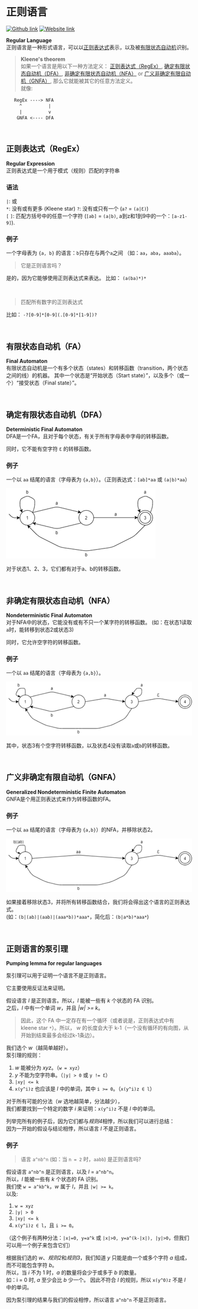 # 正则语言
[![Github link](https://img.shields.io/badge/FaDrYL--blue?style=social&logo=Github&logoWidth=15)](https://github.com/FaDrYL)
[![Website link](https://img.shields.io/badge/FaDr-YL-blue?style=flat&color=009f9f)](https://www.fadryl.com/)

**Regular Language**  
正则语言是一种形式语言，可以以[正则表达式](#正则表达式（RegEx）)表示，以及被[有限状态自动机](#有限状态自动机（FA）)识别。

> **Kleene's theorem**  
> 如果一个语言是用以下一种方法定义：
> [正则表达式（RegEx）](#正则表达式（RegEx）), [确定有限状态自动机（DFA）](#确定有限状态自动机（DFA）), [非确定有限状态自动机（NFA）](#非确定有限状态自动机（NFA）) or [广义非确定有限自动机（GNFA）](#广义非确定有限自动机（GNFA）),
> 那么它就能被其它的任意方法定义。  
> 就像:
```
   RegEx ----> NFA   
     ^          |    
     |          v    
    GNFA <---- DFA   
```

<br/>

## 正则表达式（RegEx）
**Regular Expression**  
正则表达式是一个用于模式（规则）匹配的字符串

### 语法
`|`: 或  
`*`: 没有或有更多 (Kleene star)
`?`: 没有或只有一个 (`a?` = `(a|Ɛ)`)  
`[` `]`: 匹配方括号中的任意一个字符 (`[ab]` = `(a|b)`, a到z和1到9中的一个：`[a-z1-9]`).

### 例子
一个字母表为 `{a, b}` 的语言：`b`只存在与两个`a`之间 （如：`aa`，`aba`，`aaaba`）。
> 它是正则语言吗？

是的，因为它能够使用正则表达式来表达。 
比如： `(a(ba)*)*`

<br/>

> 匹配所有数字的正则表达式

比如： `-?[0-9]*[0-9](.[0-9]*[1-9])?`

<br/>

## 有限状态自动机（FA）
**Final Automaton**  
有限状态自动机是一个有多个状态（states）和转移函数（transition，两个状态之间的线）的机器。
其中一个状态是“开始状态（Start state）”，以及多个（或一个）“接受状态（Final state）”。

<br/>

## 确定有限状态自动机（DFA）
**Deterministic Final Automaton**  
DFA是一个FA，且对于每个状态，有关于所有字母表中字母的转移函数。

同时，它不能有空字符 `Ɛ` 的转移函数。

### 例子
一个以 `aa` 结尾的语言（字母表为 `{a,b}`）。（正则表达式：`[ab]*aa` 或 `(a|b)*aa`）

![DFA的例子](../img/DFA_aa.png)

对于状态1、2、3，它们都有对于a、b的转移函数。

<br/>

## 非确定有限状态自动机（NFA）
**Nondeterministic Final Automaton**  
对于NFA中的状态，它能没有或有不只一个某字符的转移函数。
(如：在状态1读取`a`时，能转移到状态2或状态3)

同时，它允许空字符的转移函数。

### 例子
一个以 `aa` 结尾的语言（字母表为 `{a,b}`）。

![NFA的例子](../img/NFA_aa.png)

其中，状态3有个空字符转移函数，以及状态4没有读取`a`或`b`的转移函数。

<br/>

## 广义非确定有限自动机（GNFA）
**Generalized Nondeterministic Finite Automaton**  
GNFA是个用正则表达式来作为转移函数的FA。

### 例子
一个以 `aa` 结尾的语言（字母表为 `{a,b}`）的NFA，并移除状态2。

![GNFA的例子](../img/GNFA_aa.png)

如果接着移除状态3，并将所有转移函数结合，我们将会得出这个语言的正则表达式。  
(如：`(b|(ab)|(aab)|(aaa*b))*aaa*`，简化后：`(b|a*b)*aaa*`)

<br/>

## 正则语言的泵引理
**Pumping lemma for regular languages**  

泵引理可以用于证明一个语言不是正则语言。

它主要使用反证法来证明。

假设语言 *l* 是正则语言。所以，*l* 能被一些有 *k* 个状态的 FA 识别。  
之后，*l* 中有一个单词 *w*，并且 *|w| >= k*。  

> 因此，这个 FA 中一定存在有一个循环（或者说是，正则表达式中有 kleene star `*`）。所以， *w* 的长度会大于 k-1（一个没有循环的有向图，从开始到结束最多会经过k-1条边）。  

我们选个 *w*（越简单越好）。  
泵引理的规则：  
1. *w* 能被分为 *xyz*。（`w = xyz`）
2. *y* 不能为空字符串。（`|y| > 0` 或 `y != Ɛ`）
3. `|xy| <= k` 
4. `x(y^i)z` 也应该是 *l* 中的单词，其中 `i >= 0`。（`x(y^i)z ∈ l`）

对于所有可能的分法（*w* 选地越简单，分法越少），  
我们都要找到一个特定的数字 *i* 来证明：`x(y^i)z` 不是 *l* 中的单词。

列举完所有的例子后，因为它们都与*规则4*相悖，所以我们可以进行总结：  
因为一开始的假设与结论相悖，所以语言 *l* 不是正则语言。

### 例子
> 语言 `a^nb^n` (如：当 `n = 2` 时，`aabb`) 是正则语言吗?

假设语言 `a^nb^n` 是正则语言，以及 *l* = `a^nb^n`。  
所以，*l* 能被一些有 *k* 个状态的 FA 识别。  
我们使 `w = a^kb^k`，*w* 属于 *l*，并且 `|w| >= k`。  
以及:  
1. `w = xyz`
2. `|y| > 0`
3. `|xy| <= k`  
4. `x(y^i)z ∈ l`，且 `i >= 0`。  

（这个例子有两种分法：`|x|=0, y=a^k` 或 `|x|>0, y=a^(k-|x|), |y|>0`，但我们可以用一个例子来包含它们） 
 
根据我们选的 *w*、*规则2*和*规则3*，我们知道 *y* 只能是由一个或多个字符 *a* 组成， 而不可能包含字符 *b*。  
所以，当 *i* 不为 1 时，*a* 的数量将会少于或多于 *b* 的数量。  
如：i = 0 时, *a* 至少会比 *b* 少一个。 
因此不符合 *l* 的规则，所以 `x(y^0)z` 不是 *l* 中的单词。  

因为泵引理的结果与我们的假设相悖，所以语言 `a^nb^n` 不是正则语言。


